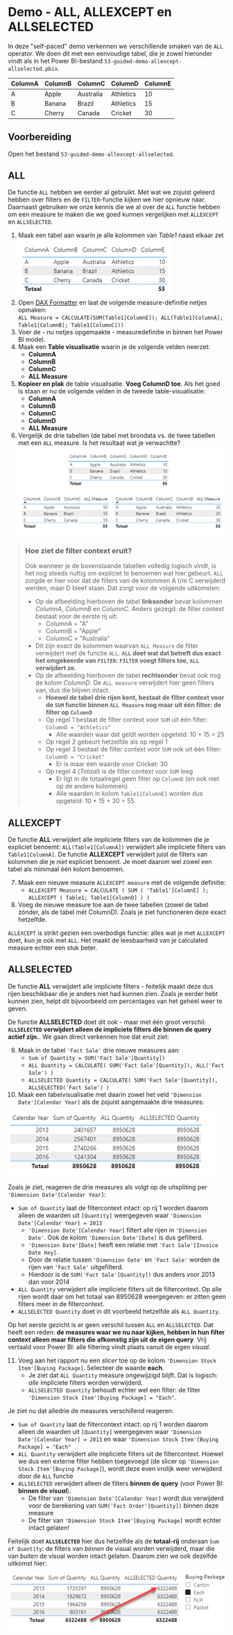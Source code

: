 # Demo - ALL, ALLEXCEPT en ALLSELECTED

In deze "self-paced" demo verkennen we verschillende smaken van de `ALL` operator.
We doen dit met een eenvoudige tabel, die je zowel hieronder vindt als in het Power BI-bestand `53-guided-demo-allexcept-allselected.pbix`.

| ColumnA | ColumnB | ColumnC   | ColumnD   | ColumnE |
|---------|---------|-----------|-----------|---------|
| A       | Apple   | Australia | Athletics | 10      |
| B       | Banana  | Brazil    | Athletics | 15      |
| C       | Cherry  | Canada    | Cricket   | 30      |

## Voorbereiding

Open het bestand `53-guided-demo-allexcept-allselected`.

## ALL

De functie `ALL` hebben we eerder al gebruikt. Met wat we zojuist geleerd hebben over filters en de `FILTER`-functie kijken we hier opnieuw naar. Daarnaast gebruiken we onze kennis die we al over de `ALL` functie hebben om een measure te maken die we goed kunnen vergelijken met `ALLEXCEPT` en `ALLSELECTED`.

1. Maak een tabel aan waarin je alle kolommen van *Table1* naast elkaar zet  
![Brontabel weergave](img/53-01-alle-kolommen.png)
2. Open [DAX Formatter](https://www.daxformatter.com/) en laat de volgende measure-definitie netjes opmaken:  
`ALL Measure = CALCULATE(SUM(Table1[ColumnE]); ALL(Table1[ColumnA]; Table1[ColumnB]; Table1[ColumnC]))`
3. Voer de - nu netjes opgemaakte - measuredefinitie in binnen het Power BI model.
4. Maak een **Table visualisatie** waarin je de volgende velden neerzet:
   * **ColumnA**
   * **ColumnB**
   * **ColumnC**
   * **ALL Measure**
5. **Kopieer en plak** de table visualisatie. **Voeg ColumnD toe**. Als het goed is staan er nu de volgende velden in de tweede table-visualisatie:
   * **ColumnA**
   * **ColumnB**
   * **ColumnC**
   * **ColumnD**
   * **ALL Measure**
6. Vergelijk de drie tabellen (de tabel met brondata vs. de twee tabellen met een `ALL` measure. Is het resultaat wat je verwachtte?  
![Resultaat van stappen 1-6](img/53-01-drietabellen-vergelijken.png)

> ### Hoe ziet de filter context eruit?
>
> Ook wanneer je de bovenstaande tabellen volledig logisch vindt, is het nog steeds nuttig om expliciet te benoemen wat hier gebeurt.
> `ALL` zorgde er hier voor dat de filters van de kolommen A t/m C verwijderd werden, maar D bleef staan. Dat zorgt voor de volgende uitkomsten:
>
> * Op de afbeelding hierboven de tabel **linksonder** bevat kolommen *ColumnA*, *ColumnB* en *ColumnC*. Anders gezegd: de filter context bestaat voor de eerste rij uit:
>   * ColumnA = "A"
>   * ColumnB = "Apple"
>   * ColumnC = "Australia"
> * Dit zijn exact de kolommen waarvan `ALL Measure` de filter verwijdert met de functie `ALL`. **`ALL` doet wat dat betreft dus exact het omgekeerde van `FILTER`: `FILTER` voegt filters toe, `ALL` verwijdert ze.**
> * Op de afbeelding hierboven de tabel **rechtsonder** bevat ook nog de kolom *ColumnD*. De `ALL measure` verwijdert hier geen filters van, dus die blijven intact.
>   * **Hoewel de tabel drie rijen kent, bestaat de filter context voor de `SUM` functie binnen `ALL Measure` nog maar uit één filter: de filter op `ColumnD`**
>   * Op regel 1 bestaat de filter context voor `SUM` uit één filter: `ColumnD = "Athletics"`
>     * Alle waarden waar dat geldt worden opgeteld: 10 + 15 = 25
>   * Op regel 2 gebeurt hetzelfde als op regel 1
>   * Op regel 3 bestaat de filter context voor `SUM` ook uit één filter: `ColumnD = "Cricket"`
>     * Er is maar één waarde voor Cricket: 30
>   * Op regel 4 (*Totaal*) is de filter context voor `SUM` leeg
>     * Er ligt in de totaalregel geen filter op `ColumnD` (en ook niet op de andere kolommen)
>     * Alle waarden in kolom `Table1[ColumnE]` worden dus opgeteld: 10 + 15 + 30 = 55

## ALLEXCEPT

De functie **ALL** verwijdert alle impliciete filters van de kolommen die je expliciet benoemt: `ALL(Table1[ColumnA])` verwijdert alle impliciete filters van `Table1[ColumnA]`. De functie **ALLEXCEPT** verwijdert juist de filters van kolommen die je *niet* expliciet benoemt. Je moet daarom wel zowel een tabel als minimaal één kolom benoemen.

7. Maak een nieuwe measure `ALLEXCEPT measure` met de volgende definitie:
   * `ALLEXCEPT Measure = CALCULATE ( SUM ( 'Table1'[ColumnE] ); ALLEXCEPT ( Table1; Table1[ColumnD] ) )`
8. Voeg de nieuwe measure toe aan de twee tabellen (zowel de tabel zónder, als de tabel mét ColumnD). Zoals je ziet functioneren deze exact hetzelfde.

`ALLEXCEPT` is strikt gezien een overbodige functie: alles wat je met `ALLEXCEPT` doet, kun je ook met `ALL`. Het maakt de leesbaarheid van je calculated measure echter een stuk beter.

## ALLSELECTED

De functie **ALL** verwijdert alle impliciete filters - feitelijk maakt deze dus rijen beschikbaar die je anders niet had kunnen zien. Zoals je eerder hebt kunnen zien, helpt dit bijvoorbeeld om percentages van het geheel weer te geven.

De functie **ALLSELECTED** doet dit ook - maar met één groot verschil: **`ALLSELECTED` verwijdert alleen de impliciete filters die __binnen__ de query actief zijn.**. We gaan direct verkennen hoe dat eruit ziet:

9. Maak in de tabel `'Fact Sale'` drie nieuwe measures aan:
   * `Sum of Quantity = SUM('Fact Sale'[Quantity])`
   * `ALL Quantity = CALCULATE( SUM('Fact Sale'[Quantity]), ALL('Fact Sale') )`
   * `ALLSELECTED Quantity = CALCULATE( SUM('Fact Sale'[Quantity]), ALLSELECTED('Fact Sale') )`
10. Maak een tabelvisualisatie met daarin zowel het veld `'Dimension Date'[Calendar Year]` als de zojuist aangemaakte drie measures:

![Op het eerste gezicht doet ALLSELECTED hetzelfde als ALL](img/53-10-allselected-niksnieuws.png)

Zoals je ziet, reageren de drie measures als volgt op de uitspliting per `'Dimension Date'[Calendar Year]`:

* `Sum of Quantity` laat de filtercontext intact: op rij 1 worden daarom alleen de waarden uit `[Quantity]` weergegeven waar `'Dimension Date'[Calendar Year] = 2013`
  * `'Dimension Date'[Calendar Year]` filtert alle rijen in `'Dimension Date'`. Ook de kolom `'Dimension Date'[Date]` is dus gefilterd.
  * `'Dimension Date'[Date]` heeft een relatie met `'Fact Sale'[Invoice Date Key]`.
  * Door de relatie tussen `'Dimension Date'` en `'Fact Sale'` worden de rijen van `'Fact Sale'` uitgefilterd.
  * Hierdoor is de `SUM('Fact Sale'[Quantity])` dus anders voor 2013 dan voor 2014
* `ALL Quantity` verwijdert alle impliciete filters uit de filtercontext. Op alle rijen wordt daar om het totaal van 8950628 weergegeven: er zitten geen filters meer in de filtercontext.
* `ALLSELECTED Quantity` doet in dit voorbeeld hetzelfde als `ALL Quantity`.

Op het eerste gezicht is er geen verschil tussen `ALL` en `ALLSELECTED`. Dat heeft een reden: **de measures waar we nu naar kijken, hebben in hun filter context alleen maar filters die afkomstig zijn uit de eigen query**. Vrij vertaald voor Power BI: alle filtering vindt plaats vanuit de eigen *visual*.

11. Voeg aan het rapport nu een *slicer* toe op de kolom `'Dimension Stock Item'[Buying Package]`. Selecteer de waarde **each**.
    * Je ziet dat `ALL Quantity` measure ongewijzigd blijft. Dat is logisch: *alle* impliciete filters worden verwijderd.
    * `ALLSELECTED Quantity` behoudt echter wel een filter: de filter `'Dimension Stock Item'[Buying Package] = "Each"`.

Je ziet nu dat alledrie de measures verschillend reageren:

* `Sum of Quantity` laat de filtercontext intact: op rij 1 worden daarom alleen de waarden uit `[Quantity]` weergegeven waar `'Dimension Date'[Calendar Year] = 2013` en waar `'Dimension Stock Item'[Buying Package] = "Each"`
* `ALL Quantity` verwijdert alle impliciete filters uit de filtercontext. Hoewel we dus een externe filter hebben toegevoegd (de slicer op `'Dimension Stock Item'[Buying Package]`), wordt deze even vrolijk weer verwijderd door de `ALL` functie
* `ALLSELECTED` verwijdert alleen de filters **binnen de query** (voor Power BI: **binnen de *visual***).
  * De filter van `'Dimension Date'[Calendar Year]` wordt dus verwijderd voor de berekening van `SUM('Fact Order'[Quantity])` binnen deze measure
  * De filter van `'Dimension Stock Item'[Buying Package]` wordt echter intact gelaten!
  
Feitelijk doet **`ALLSELECTED`** hier dus hetzelfde als de **totaal-rij** onderaan `Sum of Quantity`: de filters van *binnen* de visual worden verwijderd, maar die van *buiten* de visual worden intact gelaten. Daarom zien we ook dezelfde uitkomst hier:

![ALLSELECTED doet hier hetzelfde als de totaalrij](img/53-11-allselected-hetzelfde-als-totaalrij.png)

